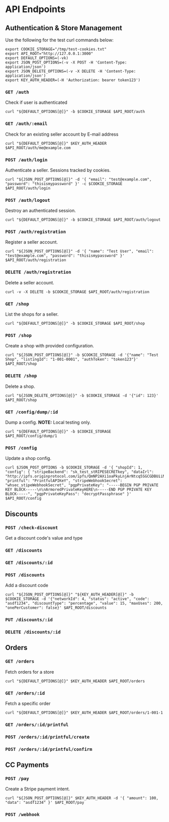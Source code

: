 # API Endpoints

## Authentication & Store Management

Use the following for the test curl commands below:

    export COOKIE_STORAGE="/tmp/test-cookies.txt"
    export API_ROOT="http://127.0.0.1:3000"
    export DEFAULT_OPTIONS=(-vk)
    export JSON_POST_OPTIONS=(-v -X POST -H 'Content-Type: application/json')
    export JSON_DELETE_OPTIONS=(-v -X DELETE -H 'Content-Type: application/json')
    export KEY_AUTH_HEADER=(-H 'Authorization: bearer token123')

### `GET /auth`

Check if user is authenticated

    curl "${DEFAULT_OPTIONS[@]}" -b $COOKIE_STORAGE $API_ROOT/auth

### `GET /auth/:email`

Check for an existing seller account by E-mail address

    curl "${DEFAULT_OPTIONS[@]}" $KEY_AUTH_HEADER $API_ROOT/auth/me@example.com

### `POST /auth/login`

Authenticate a seller. Sessions tracked by cookies.

    curl "${JSON_POST_OPTIONS[@]}" -d '{ "email": "test@example.com", "password": "thisismypassword" }' -c $COOKIE_STORAGE $API_ROOT/auth/login

### `POST /auth/logout`

Destroy an authenticated session.

    curl "${DEFAULT_OPTIONS[@]}" -b $COOKIE_STORAGE $API_ROOT/auth/logout

### `POST /auth/registration`

Register a seller account.

    curl "${JSON_POST_OPTIONS[@]}" -d '{ "name": "Test User", "email": "test@example.com", "password": "thisismypassword" }' $API_ROOT/auth/registration

### `DELETE /auth/registration`

Delete a seller account.

    curl -v -X DELETE -b $COOKIE_STORAGE $API_ROOT/auth/registration

### `GET /shop`

List the shops for a seller.

    curl "${DEFAULT_OPTIONS[@]}" -b $COOKIE_STORAGE $API_ROOT/shop

### `POST /shop`

Create a shop with provided configuration.

    curl "${JSON_POST_OPTIONS[@]}" -b $COOKIE_STORAGE -d '{"name": "Test Shop", "listingId": "1-001-0001", "authToken": "token123"}' $API_ROOT/shop

### `DELETE /shop`

Delete a shop.

    curl "${JSON_DELETE_OPTIONS[@]}" -b $COOKIE_STORAGE -d '{"id": 123}' $API_ROOT/shop

### `GET /config/dump/:id`

Dump a config.  **NOTE:** Local testing only.

    curl "${DEFAULT_OPTIONS[@]}" -b $COOKIE_STORAGE $API_ROOT/config/dump/1

### `POST /config`

Update a shop config.

    curl $JSON_POST_OPTIONS -b $COOKIE_STORAGE -d '{ "shopId": 1, "config": { "stripeBackend": "sk_test_stRIPESECRETkey", "dataIrl": "http://ipfs.originprotocol.com/ipfs/QmNP2AXi1oaPkyLnjArNtcq5SGCGDBUiiNkCh5sxY122cr/", "printful": "PrintfulAPIKeY", "stripeWebhookSecret": "whsec_stipeWebhookSecret", "pgpPrivateKey": "-----BEGIN PGP PRIVATE KEY BLOCK-----\n\nArmoredPrivateKeyHERE\n-----END PGP PRIVATE KEY BLOCK-----", "pgpPrivateKeyPass": "decryptPassphrase" }' $API_ROOT/config

## Discounts

### `POST /check-discount`

Get a discount code's value and type

### `GET /discounts`
### `GET /discounts/:id`
### `POST /discounts`

Add a discount code

    curl "${JSON_POST_OPTIONS[@]}" "${KEY_AUTH_HEADER[@]}" -b $COOKIE_STORAGE -d '{"networkId": 4, "status": "active", "code": "asdf1234", "discountType": "percentage", "value": 15, "maxUses": 200, "onePerCustomer": false}' $API_ROOT/discounts

### `PUT /discounts/:id`
### `DELETE /discounts/:id`

## Orders

### `GET /orders`

Fetch orders for a store

    curl "${DEFAULT_OPTIONS[@]}" $KEY_AUTH_HEADER $API_ROOT/orders

### `GET /orders/:id`

Fetch a specific order

    curl "${DEFAULT_OPTIONS[@]}" $KEY_AUTH_HEADER $API_ROOT/orders/1-001-1

### `GET /orders/:id/printful`
### `POST /orders/:id/printful/create`
### `POST /orders/:id/printful/confirm`

## CC Payments

### `POST /pay`

Create a Stripe payment intent.

    curl "${JSON_POST_OPTIONS[@]}" $KEY_AUTH_HEADER -d '{ "amount": 100, "data": "asdf1234" }' $API_ROOT/pay

### `POST /webhook`
